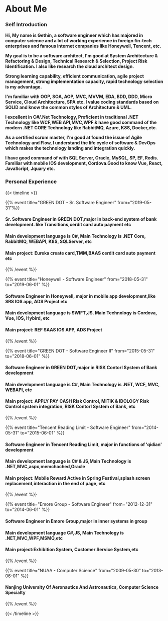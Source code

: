 # About Me

### Self Introduction

**Hi, My name is Gethin, a software engineer which has majored in computer science and a lot of working experience in foreign fin-tech enterprises and famous internet companies like Honeywell, Tencent, etc.**

**My goal is to be a software architect, I'm good at System Architecture & Refactoring & Design, Technical Research & Selection, Project Risk Identification. I also like research the cloud architect design.**

**Strong learning capability, efficient communication, agile project management, strong implementation capacity, rapid technology selection is my advantage.**

**I'm familiar with OOP, SOA, AOP, MVC, MVVM, EDA, BDD, DDD, Micro Service, Cloud Architecture, SPA etc. I value coding standards based on SOLID and know the common styles of Architecture & UML.**

**I excellent in C#/.Net Technology, Proficient in traditional .NET Technology like WCF,WEB API,MVC,WPF & have good command of the modern .NET CORE Technology like RabbitMQ, Azure, K8S, Docker,etc.**

**As a certified scrum master, I'm good at found the issue of Agile Technology and Flow, I understand the life cycle of software & DevOps which makes the technology landing and integration quickly.**

**I have good command of with SQL Server, Oracle, MySQL, SP, EF, Redis. Familiar with mobile IOS development, Cordova.Good to know Vue, React, JavaScript, Jquary etc.**

### Personal Experience

{{< timeline >}}

{{% event title="GREEN DOT - Sr. Software Engineer" from="2019-05-31"%}}

#### Sr. Software Engineer in GREEN DOT,major in back-end system of bank development. like Transitions,cerdit card auto payment etc

#### Main development language is C#, Main Technology is .NET Core, RabbitMQ, WEBAPI, K8S, SQLServer, etc

#### Main project: Eureka create card,TMM,BAAS cerdit card auto payment etc

{{% /event %}}

{{% event title="Honeywell - Software Engineer" from="2018-05-31" to="2019-06-01" %}}

#### Software Engineer in Honeywell, major in mobile app development,like SRS IOS app, ADS Project etc

#### Main development language is SWIFT,JS. Main Technology is Cordova, Vue, IOS, Hybird, etc

#### Main project: REF SAAS IOS APP, ADS Project

{{% /event %}}

{{% event title="GREEN DOT - Software Engineer II" from="2015-05-31" to="2018-06-01" %}}

#### Software Engineer in GREEN DOT,major in RISK Contorl System of Bank development

#### Main development language is C#, Main Technology is .NET, WCF, MVC, WEBAPI, etc

#### Main project: APPLY PAY CASH Risk Control, MITIK & IDOLOGY Risk Control system integration, RISK Contorl System of Bank, etc

{{% /event %}}

{{% event title="Tencent Reading Limit - Software Engineer" from="2014-05-31" to="2015-06-01" %}}

#### Software Engineer in Tencent Reading Limit, major in functions of 'qidian' development

#### Main development language is C# & JS,Main Technology is .NET,MVC,aspx,memchached,Oracle

#### Main project: Mobile Reward Active in Spring Festival,splash screen replacement,interaction in the end of page, etc

{{% /event %}}

{{% event title="Emore Group - Software Engineer" from="2012-12-31" to="2014-06-01" %}}

#### Software Engineer in Emore Group,major in inner systems in group

#### Main development language  C#,JS, Main Technology is .NET,MVC,WPF,MSMQ,etc

#### Main project:Exhibition System, Customer Service System,etc

{{% /event %}}

{{% event title="NUAA - Computer Science" from="2009-05-30" to="2013-06-01" %}}

#### Nanjing University Of Aeronautics And Astronautics, Computer Science Specialty

{{% /event %}}

{{< /timeline >}}

